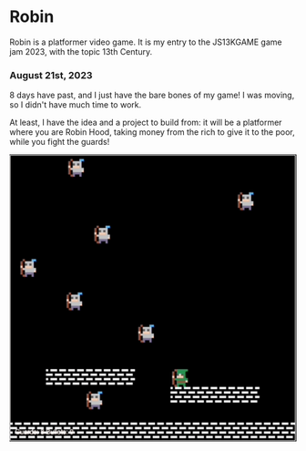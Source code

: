 # Robin 

Robin is a platformer video game. It is my entry to the JS13KGAME game jam 2023, with the topic 13th Century.

### August 21st, 2023

8 days have past, and I just have the bare bones of my game! I was moving, so I didn't have much time to work.

At least, I have the idea and a project to build from: it will be a platformer where you are Robin Hood, taking money from the rich to give it to the poor, while you fight the guards!

![](./gifs/2023-08-21-01.gif)
